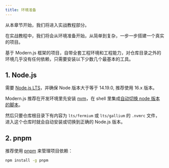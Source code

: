 ```yaml
---
title: 环境准备
---
```


从本章节开始，我们将进入实战教程部分。

在实战教程中，我们将会从环境准备开始，从简单到复杂，一步一步搭建一个真实的项目。

基于 Modern.js 框架的项目，自带全套工程环境和工程能力，对仓库目录之外的环境几乎没有任何依赖，只需要安装以下少数几个最基本的工具。

## 1. Node.js

需要 [Node.js LTS](https://github.com/nodejs/Release)，并确保 Node 版本大于等于 14.19.0, 推荐使用 16.x 版本。

Modern.js 推荐在开发环境里先安装 [nvm](https://github.com/nvm-sh/nvm#install--update-script)，在 shell 里集成[自动切换 node 版本的脚本](https://github.com/nvm-sh/nvm#deeper-shell-integration)。

然后只要仓库根目录下有内容为 `lts/fermium` 或 `lts/gallium` 的 `.nvmrc` 文件，进入这个仓库时就会自动安装或切换到正确的 Node.js 版本。

## 2. pnpm

推荐使用 [pnpm](https://pnpm.io/installation) 来管理项目依赖：

```bash
npm install -g pnpm
```
